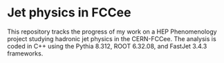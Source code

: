 # Jet physics in FCCee
This repository tracks the progress of my work on a HEP Phenomenology project studying hadronic jet physics in the CERN-FCCee. The analysis is coded in C++ using the Pythia 8.312, ROOT 6.32.08, and FastJet 3.4.3 frameworks.